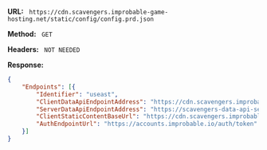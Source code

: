 **URL:** ``` https://cdn.scavengers.improbable-game-hosting.net/static/config/config.prd.json```

**Method:** ``` GET```

**Headers:** ``` NOT NEEDED```

**Response:**
```json
{
	"Endpoints": [{
		"Identifier": "useast",
		"ClientDataApiEndpointAddress": "https://cdn.scavengers.improbable-game-hosting.net/",
		"ServerDataApiEndpointAddress": "https://scavengers-data-api-server.scavengers.improbable-game-hosting.net/",
		"ClientStaticContentBaseUrl": "https://cdn.scavengers.improbable-game-hosting.net/static/",
		"AuthEndpointUrl": "https://accounts.improbable.io/auth/token"
	}]
}
```
